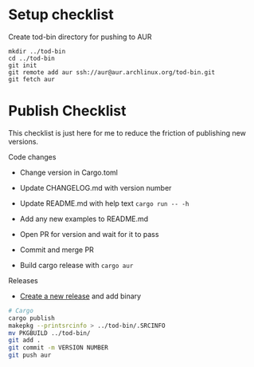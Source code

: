 # Setup checklist

Create tod-bin directory for pushing to AUR
```
mkdir ../tod-bin
cd ../tod-bin
git init
git remote add aur ssh://aur@aur.archlinux.org/tod-bin.git
git fetch aur
```

# Publish Checklist

This checklist is just here for me to reduce the friction of publishing new versions.

Code changes

- Change version in Cargo.toml
- Update CHANGELOG.md with version number
- Update README.md with help text `cargo run -- -h`
- Add any new examples to README.md
- Open PR for version and wait for it to pass
- Commit and merge PR

- Build cargo release with `cargo aur`

Releases
- [Create a new release](https://github.com/alanvardy/tod/releases/new) and add binary

```bash
# Cargo
cargo publish
makepkg --printsrcinfo > ../tod-bin/.SRCINFO
mv PKGBUILD ../tod-bin/
git add .
git commit -m VERSION NUMBER
git push aur
```
